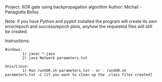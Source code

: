 Project: XOR gate using backpropagation algorithm
Author: Michail - Panagiotis Bofos  

Note: if you have Python and pyplot installed the program will create its own error/epoch and success/epoch plots, anyhow the requested files will still be created.

Instructions: 

    Windows: 
            1) javac *.java
            2) java Network parameters.txt

    Unix/Linux:
            1) Run runXOR.sh parameters.txt - or - runXOR.sh parameters.txt -C [if you want to clean up the .class files created]
